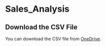 # Sales_Analysis
## Download the CSV File
You can download the CSV file from [OneDrive](https://1drv.ms/x/c/9f3ccf37d8e48827/ESuCadfN6h5Ims6K9z9mNgUBqVEiI2XxhiD0F-vnRszrtQ?e=RKWMGF).
